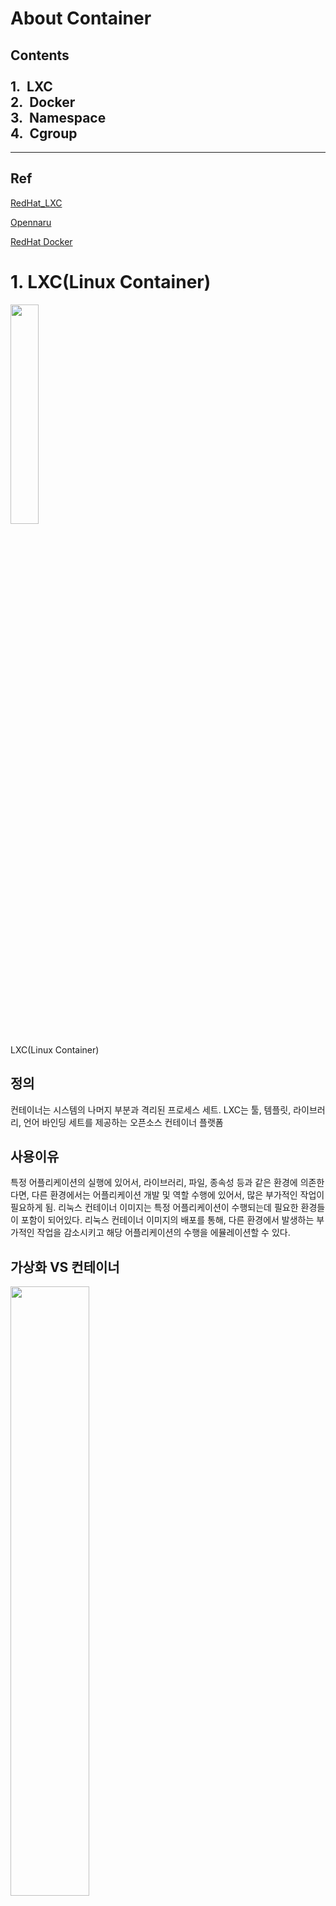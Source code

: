  About Container
===========================
Contents<br><br>
 1.&nbsp;&nbsp;LXC<br>
 2.&nbsp;&nbsp;Docker<br>
 3.&nbsp;&nbsp;Namespace<br>
 4.&nbsp;&nbsp;Cgroup<br>
----------------------------------
<hr>

## Ref
[RedHat_LXC](https://www.redhat.com/ko/topics/containers/whats-a-linux-container)

[Opennaru](http://www.opennaru.com/openshift/container/what-is-the-difference-between-docker-lxd-and-lxc/)

[RedHat Docker](https://www.redhat.com/ko/topics/containers/what-is-docker)

# 1. LXC(Linux Container)
<img src="https://www.redhat.com/cms/managed-files/what-is-a-container.png" width="30%"></img>
 
LXC(Linux Container)
## 정의
컨테이너는 시스템의 나머지 부분과 격리된 프로세스 세트. LXC는 툴, 템플릿, 라이브러리, 언어 바인딩 세트를 제공하는 오픈소스 컨테이너 플랫폼 
## 사용이유
특정 어플리케이션의 실행에 있어서, 라이브러리, 파일, 종속성 등과 같은 환경에 의존한다면, 
다른 환경에서는 어플리케이션 개발 및 역할 수행에 있어서, 많은 부가적인 작업이 필요하게 됨. 
리눅스 컨테이너 이미지는 특정 어플리케이션이 수행되는데 필요한 환경들이 포함이 되어있다.
리눅스 컨테이너 이미지의 배포를 통해, 다른 환경에서 발생하는 부가적인 작업을 감소시키고 
해당 어플리케이션의 수행을 에뮬레이션할 수 있다.

## 가상화 VS 컨테이너
<img src="https://www.redhat.com/cms/managed-files/virtualization-vs-containers.png" width="50%" style="vertical-align:middle;margin:auto;"> </img>

가상화 VS 컨테이너
#### 가상화 : 단일 하드웨어 시스템에서 여러운영체제를 동시에 수행하는 것
가상화는 하이퍼바이저를 사용하여 하드웨어를 에뮬레이션 하고, 이를 통해 여러 운영체제를 동시에 실행--> OS의 기능이 중복되어, 경량화가 컨테이너 만큼 불가능.
#### 컨테이너 : 동일한 웅영체제 커널을 공유.시스템의 나머지 부분으로 부터 애플리케이션 프로세스 세트를 격리
컨테이너 환경에서는 모든 컨테이너 전체가 하나의 운영체제를 공유하므로, 어플리케이션과 서비스를 가볍게 유지가능하며, 빠른속도로 동시 실행 가능

## 구현 방식
리눅스 컨테이너는 단일 컨트롤 호스트 상에서 려러개의 고립된 리눅스 시스템(컨테이너)들을 실행하기 위한 운영 시스템 레벨 가상화 방법이다.
리눅스 커널은 cgroups를 사용하여 자원할당을 수행하며, cgroups는 또한 어플리케이션 입장에서 운영환경을 고립시키기위해, namespace isolation 기법을 활용함.
즉 LXC는 cgroups와 namespace를 결합하여 어플리케이션의 고립된 환경을 제공함. Docker에서도 컨테이너 드라이버로, LXC를 사용하였으나, 현재는 자체 컨테이너를 사용중 
### 컨테이너별 분할되는 자원
1. 프로세스 테이블 : 컨테이너마다 별도의 프로세스 테이블을 관리. 다른 컨테이너에서 보이지 않게 관리
2. 파일 시스템 : 컨테이너마다 특정 디렉토리를 루트 파일 시스템으로 보이게 함.
3. 네트워크 : 네임스페이스를 이용하여, 컨테이너 별로 네트워크 설정을 구성
4. 하드웨어 자원(CPU, block device, memory etc) : Cgroup 기능을 이용하여, 컨테이너에서 사용할 수 있는 범위를 제한




# 2. Docker

## 정의
Docker는 Linux 컨테이너를 만들고 사용할 수 있도록 하는 컨테이너화 기술이다.

## 사용이유
Docker를 사용하면 컨테이너를 매우 가벼운 모듈식 가상 머신처럼 다룰 수 있다. 
컨테이너를 유연하게 사용가능하며, 어플리케이션을 클라우드에 최적화하도록 지원한다.

## 가상화 VS 컨테이너
<img src="https://www.redhat.com/cms/managed-files/traditional-linux-containers-vs-docker_0.png" width="50%" style="vertical-align:middle;margin:auto;"> </img>

LXC VS Docker
#### LXC :멀티플 프로세스를 관리할 수 있는 초기화 시스템을 사용합니다. 즉, 전체 애플리케이션을 하나로 실행 

#### Docker : 애플리케이션이 개별 프로세스로 세분화되도록 하며 이를 수행할 수 있는 툴을 제공


## 구현 방식
Docker 기술은 Linux kernel과 함께 Cgroups 및 Namespace와 같은 커널의 기능을 사용함. 이를 통해, 프로세스를 분리함으로써, 격리된 환경에서 실행 될 수 있도록 한다.

